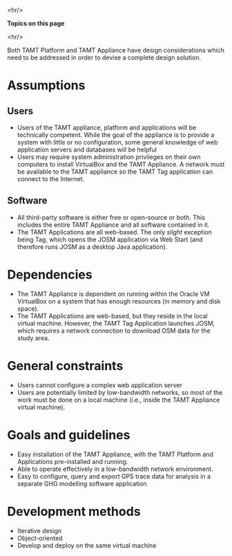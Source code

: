 

&lt;hr/&gt;


**Topics on this page**



&lt;hr/&gt;



Both TAMT Platform and TAMT Appliance have design considerations which need to be addressed in order to devise a complete design solution.

<a href='Hidden comment: 
Describe any assumptions or dependencies regarding the software and its use. These may concern such issues as:
Related software or hardware
Operating systems
End-user characteristics
Possible and/or probable changes in functionality
'></a>

# Assumptions #

## Users ##

  * Users of the TAMT appliance, platform and applications will be technically competent. While the goal of the appliance is to provide a system with little or no configuration, some general knowledge of web application servers and databases will be helpful
  * Users may require system administration privileges on their own computers to install VirtualBox and the TAMT Appliance. A network must be available to the TAMT appliance so the TAMT Tag application can connect to the Internet.

## Software ##

  * All third-party software is either free or open-source or both. This includes the entire TAMT Appliance and all software contained in it.
  * The TAMT Applications are all web-based. The only _slight_ exception being Tag, which opens the JOSM application via Web Start (and therefore runs JOSM as a desktop Java application).

# Dependencies #

  * The TAMT Appliance is dependent on running within the Oracle VM VirtualBox on a system that has enough resources (in memory and disk space).
  * The TAMT Applications are web-based, but they reside in the local virtual machine. However, the TAMT Tag Application launches JOSM, which requires a network connection to download OSM data for the study area.

# General constraints #

  * Users cannot configure a complex web application server
  * Users are potentially limited by low-bandwidth networks, so most of the work must be done on a local machine (i.e., inside the TAMT Appliance virtual machine).

# Goals and guidelines #

  * Easy installation of the TAMT Appliance, with the TAMT Platform and Applications pre-installed and running.
  * Able to operate effectively in a low-bandwidth network environment.
  * Easy to configure, query and export GPS trace data for analysis in a separate GHG modelling software application

# Development methods #

  * Iterative design
  * Object-oriented
  * Develop and deploy on the same virtual machine